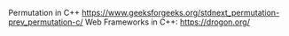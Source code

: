 Permutation in C++
https://www.geeksforgeeks.org/stdnext_permutation-prev_permutation-c/
Web Frameworks in C++: https://drogon.org/
